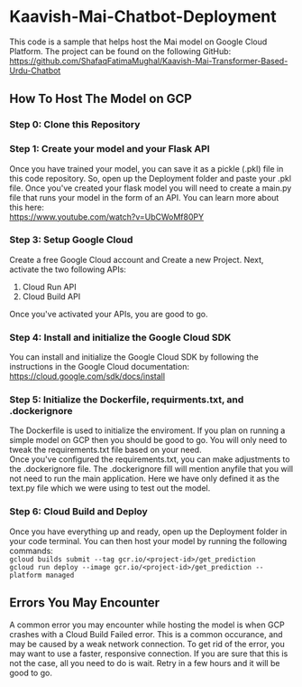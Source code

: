 # Kaavish-Mai-Chatbot-Deployment
This code is a sample that helps host the Mai model on Google Cloud Platform. The project can be found on the following GitHub: <br />
https://github.com/ShafaqFatimaMughal/Kaavish-Mai-Transformer-Based-Urdu-Chatbot

## How To Host The Model on GCP
### Step 0: Clone this Repository

### Step 1: Create your model and your Flask API
Once you have trained your model, you can save it as a pickle (.pkl) file in this code repository. So, open up the Deployment folder and paste your .pkl file. Once you've created your flask model you will need to create a main.py file that runs your model in the form of an API. You can learn more about this here: <br />
https://www.youtube.com/watch?v=UbCWoMf80PY

### Step 3: Setup Google Cloud
Create a free Google Cloud account and Create a new Project. Next, activate the two following APIs:
1) Cloud Run API
2) Cloud Build API

Once you've activated your APIs, you are good to go.

### Step 4: Install and initialize the Google Cloud SDK
You can install and initialize the Google Cloud SDK by following the instructions in the Google Cloud documentation:
https://cloud.google.com/sdk/docs/install

### Step 5: Initialize the Dockerfile, requirments.txt, and .dockerignore
The Dockerfile is used to initialize the enviroment. If you plan on running a simple model on GCP then you should be good to go. You will only need to tweak the requirements.txt file based on your need. <br />
Once you've configured the requirements.txt, you can make adjustments to the .dockerignore file. The .dockerignore fill will mention anyfile that you will not need to run the main application. Here we have only defined it as the text.py file which we were using to test out the model.

### Step 6: Cloud Build and Deploy
Once you have everything up and ready, open up the Deployment folder in your code terminal. You can then host your model by running the following commands: <br />
```gcloud builds submit --tag gcr.io/<project-id>/get_prediction``` <br />
```gcloud run deploy --image gcr.io/<project-id>/get_prediction --platform managed```

## Errors You May Encounter
A common error you may encounter while hosting the model is when GCP crashes with a Cloud Build Failed error. This is a common occurance, and may be caused by a
weak network connection. To get rid of the error, you may want to use a faster, responsive connection. If you are sure that this is not the case, all you need to do is 
wait. Retry in a few hours and it will be good to go.
